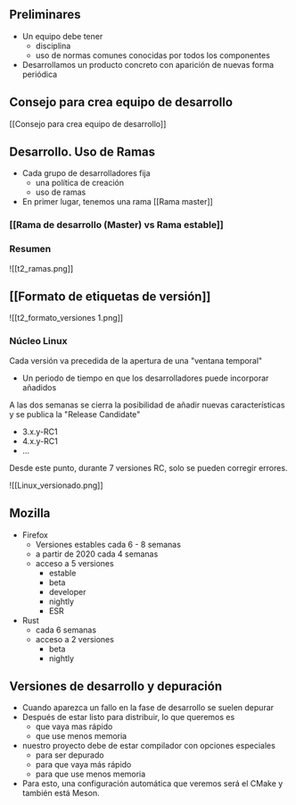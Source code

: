 ## Preliminares
- Un equipo debe tener 
	- disciplina
	- uso de normas comunes conocidas por todos los componentes
- Desarrollamos un producto concreto con aparición de nuevas forma periódica 

## Consejo para crea equipo de desarrollo

[[Consejo para crea equipo de desarrollo]]

## Desarrollo. Uso de Ramas
- Cada grupo de desarrolladores fija
	- una política de creación
	- uso de ramas
- En primer lugar, tenemos una rama [[Rama master]]




### [[Rama de desarrollo (Master) vs Rama estable]]

### Resumen
![[t2_ramas.png]]
## [[Formato de etiquetas de versión]]

![[t2_formato_versiones 1.png]]

### Núcleo Linux
 Cada versión va precedida de la apertura de una "ventana temporal"
 - Un periodo de tiempo en que los desarrolladores puede incorporar añadidos

A las dos semanas se cierra la posibilidad de añadir nuevas características y se publica la "Release Candidate"
- 3.x.y-RC1
- 4.x.y-RC1
- …

Desde este punto, durante 7 versiones RC, solo se pueden corregir errores.

![[Linux_versionado.png]]

## Mozilla 

- Firefox 
	- Versiones estables cada 6 - 8 semanas
	- a partir de 2020 cada 4 semanas
	- acceso a 5 versiones
		- estable
		- beta
		- developer
		- nightly
		- ESR
- Rust
	- cada 6 semanas 
	- acceso a 2 versiones
		- beta 
		- nightly


## Versiones de desarrollo y depuración 

- Cuando aparezca un fallo en la fase de desarrollo se suelen depurar
- Después de estar listo para distribuir, lo que queremos es
	- que vaya mas rápido 
	- que use menos memoria
- nuestro proyecto debe de estar compilador con opciones especiales 
	- para ser depurado
	- para que vaya más rápido 
	- para que use menos memoria
- Para esto, una configuración automática que veremos será el CMake y también está Meson.